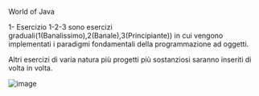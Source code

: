 ﻿World of Java

1- Esercizio 1-2-3 sono esercizi graduali(1(Banalissimo),2(Banale),3(Principiante)) in cui vengono implementati i paradigmi fondamentali della programmazione ad oggetti.

Altri esercizi di varia natura più progetti più sostanziosi saranno inseriti di volta in volta.

![image](file://C:\Users\claud\Desktop\Programmazione\java\Java_ripasso)
